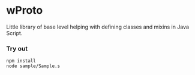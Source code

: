 # wProto

Little library of base level helping with defining classes and mixins in Java Script.

### Try out
```
npm install
node sample/Sample.s
```





